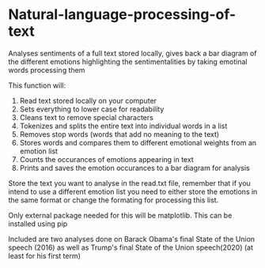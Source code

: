 # Natural-language-processing-of-text
Analyses sentiments of a full text stored locally, gives back a bar diagram of the different emotions highlighting the sentimentalities by taking emotinal words processing them

This function will:
1. Read text stored locally on your computer
2. Sets everything to lower case for readability
3. Cleans text to remove special characters
4. Tokenizes and splits the entire text into individual words in a list
5. Removes stop words (words that add no meaning to the text)
6. Stores words and compares them to different emotional weights from an emotion list
7. Counts the occurances of emotions appearing in text
8. Prints and saves the emotion occurances to a bar diagram for analysis

Store the text you want to analyse in the read.txt file, remember that if you intend to use a different emotion list you need to either store the emotions in the same format or change the formating for processing this list.

Only external package needed for this will be matplotlib. This can be installed using pip

Included are two analyses done on Barack Obama's final State of the Union speech (2016) as well as Trump's final State of the Union speech(2020) (at least for his first term)
